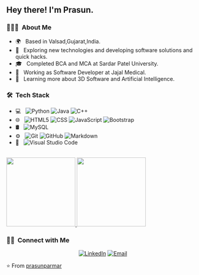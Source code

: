
<h2> Hey there! I'm Prasun.</h2>

<h3> 👨🏻‍💻 &nbsp;About Me </h3>

- 🌍 &nbsp; Based in Valsad,Gujarat,India.
- 🤔 &nbsp; Exploring new technologies and developing software solutions and quick hacks.
- 🎓 &nbsp; Completed BCA and MCA at Sardar Patel University.
- 💼 &nbsp; Working as Software Developer at Jajal Medical.
- 🌱 &nbsp; Learning more about 3D Software and Artificial Intelligence.

<h3> 🛠 &nbsp;Tech Stack</h3>

- 💻 &nbsp;
  ![Python](https://img.shields.io/badge/-Python-333333?style=flat&logo=python)
  ![Java](https://img.shields.io/badge/-Java-333333?style=flat&logo=Java&logoColor=007396)
  ![C++](https://img.shields.io/badge/-C++-333333?style=flat&logo=C%2B%2B&logoColor=00599C)
- 🌐 &nbsp;
  ![HTML5](https://img.shields.io/badge/-HTML5-333333?style=flat&logo=HTML5)
  ![CSS](https://img.shields.io/badge/-CSS-333333?style=flat&logo=CSS3&logoColor=1572B6)
  ![JavaScript](https://img.shields.io/badge/-JavaScript-333333?style=flat&logo=javascript)
  ![Bootstrap](https://img.shields.io/badge/-Bootstrap-333333?style=flat&logo=bootstrap&logoColor=563D7C)
- 🛢 &nbsp;
  ![MySQL](https://img.shields.io/badge/-MySQL-333333?style=flat&logo=mysql)
- ⚙️ &nbsp;
  ![Git](https://img.shields.io/badge/-Git-333333?style=flat&logo=git)
  ![GitHub](https://img.shields.io/badge/-GitHub-333333?style=flat&logo=github)
  ![Markdown](https://img.shields.io/badge/-Markdown-333333?style=flat&logo=markdown)
- 🔧 &nbsp;
  ![Visual Studio Code](https://img.shields.io/badge/-Visual%20Studio%20Code-333333?style=flat&logo=visual-studio-code&logoColor=007ACC)

<br/>

<a href="https://github.com/AVS1508">
  <img height="180em" src="https://github-readme-stats.vercel.app/api?username=prasunparmar&theme=buefy&show_icons=true" />
  <img height="180em" src="https://github-readme-stats.vercel.app/api/top-langs/?username=prasunparmar&theme=buefy&layout=compact" />
</a>

<br/>

<h3> 🤝🏻 &nbsp;Connect with Me </h3>

<p align="center">
<a href="https://www.linkedin.com/in/prasun-parmar/"><img alt="LinkedIn" src="https://img.shields.io/badge/LinkedIn-Prasun%20Parmar-blue?style=flat-square&logo=linkedin"></a>
<a href="mailto:prasunparmar2812@gmail.com"><img alt="Email" src="https://img.shields.io/badge/Email-prasunparmar2812@gmail.com-blue?style=flat-square&logo=gmail"></a>
</p>

⭐️ From [prasunparmar](https://github.com/prasunparmar)
